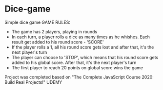 # Dice-game
Simple dice game 
GAME RULES: 
- The game has 2 players, playing in rounds 
- In each turn, a player rolls a dice as many times as he whishes. Each result get added to his round score - 'SCORE'
- If the player rolls a 1, all his round score gets lost and after that, it's the next player's turn 
- The player can choose to 'STOP', which means that his round score gets added to his global score. 
After that, it's the next player's turn 
- The first player to reach 20 points on global score wins the game 

Project was completed based on "The Complete JavaScript Course 2020: Build Real Projects!" UDEMY
